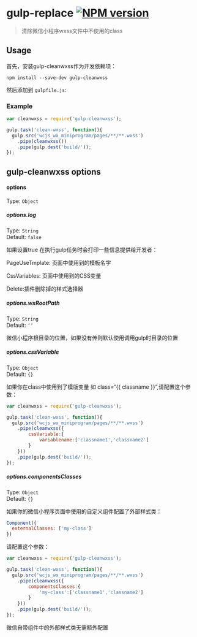 # gulp-replace [![NPM version][npm-image]][npm-url]
> 清除微信小程序wxss文件中不使用的class

## Usage

首先，安装gulp-cleanwxss作为开发依赖项：

```shell
npm install --save-dev gulp-cleanwxss
```

然后添加到 `gulpfile.js`:

### Example
```javascript
var cleanwxss = require('gulp-cleanwxss');

gulp.task('clean-wxss', function(){
  gulp.src('wcjs_wx_miniprogram/pages/**/**.wxss')
    .pipe(cleanwxss())
    .pipe(gulp.dest('build/'));
});
```

## gulp-cleanwxss options

#### options
Type: `Object`

##### options.log
Type: `String`  
Default: `false`

如果设置true 在执行gulp任务时会打印一些信息提供给开发者：

PageUseTmplate: 页面中使用到的模板名字

CssVariables: 页面中使用到的CSS变量

Delete:插件删除掉的样式选择器

##### options.wxRootPath
Type: `String`  
Default: `‘’`

微信小程序根目录的位置，如果没有传则默认使用调用gulp时目录的位置

##### options.cssVariable
Type: `Object`  
Default: `{}`

如果你在class中使用到了模版变量 如 class=“{{ classname }}”,请配置这个参数：

```javascript
var cleanwxss = require('gulp-cleanwxss');

gulp.task('clean-wxss', function(){
  gulp.src('wcjs_wx_miniprogram/pages/**/**.wxss')
    .pipe(cleanwxss({
        cssVariable:{
            variablename:['classname1','classname2']
        }
    }))
    .pipe(gulp.dest('build/'));
});
```

##### options.componentsClasses
Type: `Object`  
Default: `{}`


如果你的微信小程序页面中使用的自定义组件配置了外部样式类：
```javascript
Component({
  externalClasses: ['my-class']
})
```

请配置这个参数：

```javascript
var cleanwxss = require('gulp-cleanwxss');

gulp.task('clean-wxss', function(){
  gulp.src('wcjs_wx_miniprogram/pages/**/**.wxss')
    .pipe(cleanwxss({
        componentsClasses:{
            'my-class':['classname1','classname2']
        }
    }))
    .pipe(gulp.dest('build/'));
});
```

微信自带组件中的外部样式类无需额外配置


[npm-url]: https://npmjs.org/package/gulp-replace
[npm-image]: https://badge.fury.io/js/gulp-replace.svg